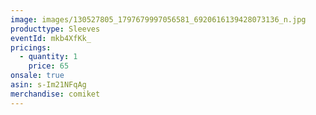 ```yaml
---
image: images/130527805_1797679997056581_6920616139428073136_n.jpg
producttype: Sleeves
eventId: mkb4XfKk_
pricings:
  - quantity: 1
    price: 65
onsale: true
asin: s-Im21NFqAg
merchandise: comiket
---
```

